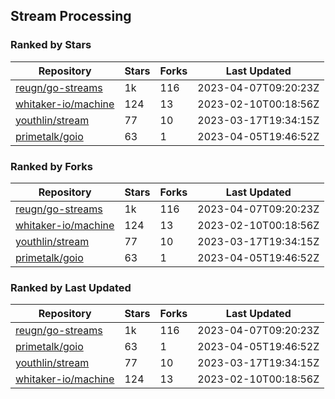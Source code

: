 ## Stream Processing

### Ranked by Stars

| Repository | Stars | Forks | Last Updated |
|------------|-------|-------|--------------|
| [reugn/go-streams](https://github.com/reugn/go-streams) | 1k | 116 | 2023-04-07T09:20:23Z |
| [whitaker-io/machine](https://github.com/whitaker-io/machine) | 124 | 13 | 2023-02-10T00:18:56Z |
| [youthlin/stream](https://github.com/youthlin/stream) | 77 | 10 | 2023-03-17T19:34:15Z |
| [primetalk/goio](https://github.com/primetalk/goio) | 63 | 1 | 2023-04-05T19:46:52Z |

### Ranked by Forks

| Repository | Stars | Forks | Last Updated |
|------------|-------|-------|--------------|
| [reugn/go-streams](https://github.com/reugn/go-streams) | 1k | 116 | 2023-04-07T09:20:23Z |
| [whitaker-io/machine](https://github.com/whitaker-io/machine) | 124 | 13 | 2023-02-10T00:18:56Z |
| [youthlin/stream](https://github.com/youthlin/stream) | 77 | 10 | 2023-03-17T19:34:15Z |
| [primetalk/goio](https://github.com/primetalk/goio) | 63 | 1 | 2023-04-05T19:46:52Z |

### Ranked by Last Updated

| Repository | Stars | Forks | Last Updated |
|------------|-------|-------|--------------|
| [reugn/go-streams](https://github.com/reugn/go-streams) | 1k | 116 | 2023-04-07T09:20:23Z |
| [primetalk/goio](https://github.com/primetalk/goio) | 63 | 1 | 2023-04-05T19:46:52Z |
| [youthlin/stream](https://github.com/youthlin/stream) | 77 | 10 | 2023-03-17T19:34:15Z |
| [whitaker-io/machine](https://github.com/whitaker-io/machine) | 124 | 13 | 2023-02-10T00:18:56Z |

